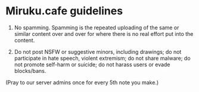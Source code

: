 # Miruku.cafe guidelines

1. No spamming. Spamming is the repeated uploading of the same or similar content over and over for where there is no real effort put into the content.

1. Do not post NSFW or suggestive minors, including drawings; do not participate in hate speech, violent extremism; do not share malware; do not promote self-harm or suicide; do not harass users or evade blocks/bans.

(Pray to our server admins once for every 5th note you make.)
